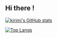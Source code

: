 ## Hi there !

[![kirimi's GitHub stats](https://github-readme-stats.vercel.app/api?username=okirimi&show_icons=true&theme=tokyonight)](https://github.com/anuraghazra/github-readme-stats)

[![Top Langs](https://github-readme-stats.vercel.app/api/top-langs/?username=okirimi&layout=compact&theme=tokyonight&cache_seconds=1)](https://github.com/anuraghazra/github-readme-stats)
